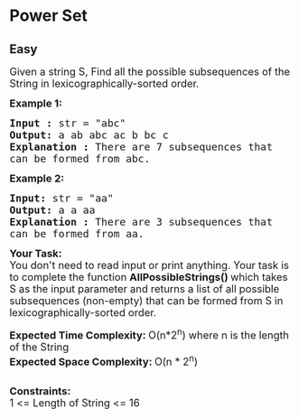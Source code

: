 # Power Set
## Easy
<div class="problems_problem_content__Xm_eO"><p><span style="font-size: 18px;">Given a string S, Find&nbsp;all the possible subsequences&nbsp;of the String in lexicographically-sorted order.</span></p>
<p><span style="font-size: 18px;"><strong>Example 1:</strong></span></p>
<pre style="position: relative;"><span style="font-size: 18px;"><strong>Input : </strong>str = "abc"
<strong>Output: </strong>a ab abc ac b bc c
<strong>Explanation : </strong>There are 7 subsequences that 
can be formed from abc.</span>
<div class="open_grepper_editor" title="Edit &amp; Save To Grepper"></div></pre>
<p><span style="font-size: 18px;"><strong>Example 2:</strong></span></p>
<pre style="position: relative;"><span style="font-size: 18px;"><strong>Input: </strong>str = "aa"
<strong>Output: </strong>a a aa
<strong>Explanation : </strong>There are 3 subsequences that 
can be formed from aa.</span>
<div class="open_grepper_editor" title="Edit &amp; Save To Grepper"></div></pre>
<p><span style="font-size: 18px;"><strong>Your Task:</strong><br>You don't need to read input or print anything.&nbsp;</span><span style="font-size: 18px;">Your task is to complete the function&nbsp;<strong>AllPossibleStrings()&nbsp;</strong>which takes S as the input parameter and returns a list of all possible subsequences (non-empty) that can be formed from S in lexicographically-sorted order.</span></p>
<p><span style="font-size: 18px;"><strong>Expected Time Complexity:&nbsp;</strong>O(n*2<sup>n</sup>) where n is the length of the String<br><strong>Expected Space Complexity:&nbsp;</strong>O(n * 2<sup>n</sup>)</span><br>&nbsp;</p>
<p><strong><span style="font-size: 18px;">Constraints:&nbsp;</span></strong><br><span style="font-size: 18px;">1 &lt;= Length of String &lt;= 16</span></p></div>
